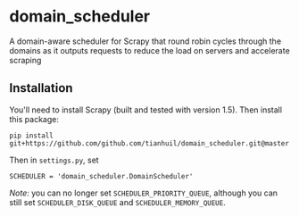 # domain_scheduler
A domain-aware scheduler for Scrapy that round robin cycles through the domains as it outputs requests to reduce the load on servers and accelerate scraping

## Installation
You'll need to install Scrapy (built and tested with version 1.5).  Then install this package:
```
pip install git+https://github.com/github.com/tianhuil/domain_scheduler.git@master
```

Then in `settings.py`, set
```
SCHEDULER = 'domain_scheduler.DomainScheduler'
```

*Note*: you can no longer set `SCHEDULER_PRIORITY_QUEUE`, although you can still set `SCHEDULER_DISK_QUEUE` and `SCHEDULER_MEMORY_QUEUE`.
